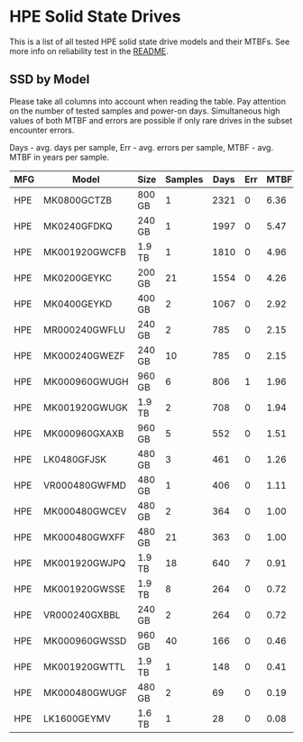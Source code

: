 HPE Solid State Drives
======================

This is a list of all tested HPE solid state drive models and their MTBFs. See
more info on reliability test in the [README](https://github.com/linuxhw/EnterpriseDrive).

SSD by Model
------------

Please take all columns into account when reading the table. Pay attention on the
number of tested samples and power-on days. Simultaneous high values of both MTBF
and errors are possible if only rare drives in the subset encounter errors.

Days - avg. days per sample,
Err  - avg. errors per sample,
MTBF - avg. MTBF in years per sample.

| MFG       | Model              | Size   | Samples | Days  | Err   | MTBF |
|-----------|--------------------|--------|---------|-------|-------|------|
| HPE       | MK0800GCTZB        | 800 GB | 1       | 2321  | 0     | 6.36   |
| HPE       | MK0240GFDKQ        | 240 GB | 1       | 1997  | 0     | 5.47   |
| HPE       | MK001920GWCFB      | 1.9 TB | 1       | 1810  | 0     | 4.96   |
| HPE       | MK0200GEYKC        | 200 GB | 21      | 1554  | 0     | 4.26   |
| HPE       | MK0400GEYKD        | 400 GB | 2       | 1067  | 0     | 2.92   |
| HPE       | MR000240GWFLU      | 240 GB | 2       | 785   | 0     | 2.15   |
| HPE       | MK000240GWEZF      | 240 GB | 10      | 785   | 0     | 2.15   |
| HPE       | MK000960GWUGH      | 960 GB | 6       | 806   | 1     | 1.96   |
| HPE       | MK001920GWUGK      | 1.9 TB | 2       | 708   | 0     | 1.94   |
| HPE       | MK000960GXAXB      | 960 GB | 5       | 552   | 0     | 1.51   |
| HPE       | LK0480GFJSK        | 480 GB | 3       | 461   | 0     | 1.26   |
| HPE       | VR000480GWFMD      | 480 GB | 1       | 406   | 0     | 1.11   |
| HPE       | MK000480GWCEV      | 480 GB | 2       | 364   | 0     | 1.00   |
| HPE       | MK000480GWXFF      | 480 GB | 21      | 363   | 0     | 1.00   |
| HPE       | MK001920GWJPQ      | 1.9 TB | 18      | 640   | 7     | 0.91   |
| HPE       | MK001920GWSSE      | 1.9 TB | 8       | 264   | 0     | 0.72   |
| HPE       | VR000240GXBBL      | 240 GB | 2       | 264   | 0     | 0.72   |
| HPE       | MK000960GWSSD      | 960 GB | 40      | 166   | 0     | 0.46   |
| HPE       | MK001920GWTTL      | 1.9 TB | 1       | 148   | 0     | 0.41   |
| HPE       | MK000480GWUGF      | 480 GB | 2       | 69    | 0     | 0.19   |
| HPE       | LK1600GEYMV        | 1.6 TB | 1       | 28    | 0     | 0.08   |

